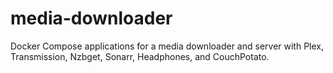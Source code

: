 # media-downloader

Docker Compose applications for a media downloader and server with Plex, Transmission, Nzbget, Sonarr, Headphones, and CouchPotato.
